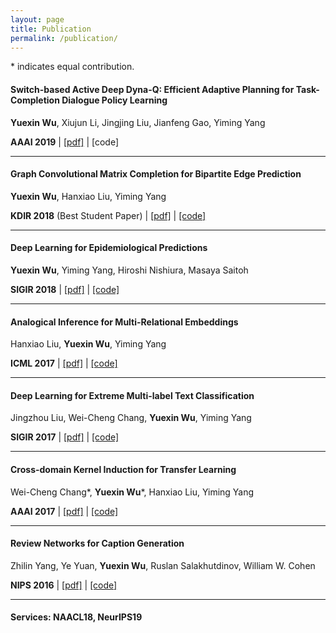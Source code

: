 ```yaml
---
layout: page
title: Publication
permalink: /publication/
---
```

\* indicates equal contribution.
#### **Switch-based Active Deep Dyna-Q: Efficient Adaptive Planning for Task-Completion Dialogue Policy Learning**

**Yuexin Wu**, Xiujun Li, Jingjing Liu, Jianfeng Gao, Yiming Yang

**AAAI 2019** \| [[pdf]](https://arxiv.org/pdf/1811.07550.pdf) \| [code]

---
<p></p>

#### **Graph Convolutional Matrix Completion for Bipartite Edge Prediction**

**Yuexin Wu**, Hanxiao Liu, Yiming Yang

**KDIR 2018** (Best Student Paper) \| [[pdf]](http://nyc.lti.cs.cmu.edu/yiming/Publications/wu-kdir18.pdf) \| [[code]](https://github.com/CrickWu/GCMC)

---
<p></p>

#### **Deep Learning for Epidemiological Predictions**

**Yuexin Wu**, Yiming Yang, Hiroshi Nishiura, Masaya Saitoh

**SIGIR 2018** \| [[pdf]](https://raw.githubusercontent.com/CrickWu/crickwu.github.io/master/papers/sigir2018.pdf) \| [[code]](https://github.com/CrickWu/DL4Epi)

---
<p></p>

#### **Analogical Inference for Multi-Relational Embeddings**

Hanxiao Liu, **Yuexin Wu**, Yiming Yang

**ICML 2017** \| [[pdf]](https://arxiv.org/abs/1705.02426) \| [[code]](https://github.com/quark0/ANALOGY)

---
<p></p>


#### **Deep Learning for Extreme Multi-label Text Classification**

Jingzhou Liu, Wei-Cheng Chang, **Yuexin Wu**, Yiming Yang

**SIGIR 2017** \| [[pdf]](http://dl.acm.org/citation.cfm?id=3080834) \| [[code]](https://drive.google.com/open?id=1Si5G_94tdcln1_KnE3VjJtolHwuBvvYv)

---
<p></p>

#### **Cross-domain Kernel Induction for Transfer Learning**

Wei-Cheng Chang\*, **Yuexin Wu**\*, Hanxiao Liu, Yiming Yang

**AAAI 2017** \| [[pdf]](https://pdfs.semanticscholar.org/415f/c91afe2a728b5ea15af05916ca332916bfa2.pdf) \| [[code]](https://github.com/OctoberChang/KerTL)

---
<p></p>

#### **Review Networks for Caption Generation**

Zhilin Yang, Ye Yuan, **Yuexin Wu**, Ruslan Salakhutdinov, William W. Cohen

**NIPS 2016** \| [[pdf]](https://arxiv.org/abs/1605.07912) \| [[code]](https://github.com/kimiyoung/review_net)

---
#### **Services:** NAACL18, NeurIPS19